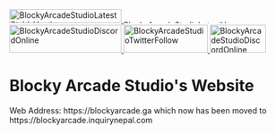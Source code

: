 <a href="https://blockyarcade.inquirynepal.com">
<img src="https://img.shields.io/badge/Latest%20Stable%20Version-2.5-informational" alt="BlockyArcadeStudioLatestStableVersion" width="200" height="25">
</a>
<a href="https://blockyarcade.inquirynepal.com">
<img src="https://img.shields.io/badge/Latest%20Version-2.6%20BETA-success" alt="BlockyArcadeStudioLatestVersion" width="200" height=5">
</a>
<a href="https://discord.gg/RSr2V4K">
<img src="https://badgen.net/discord/online-members/RSr2V4K?icon=discord" alt="BlockyArcadeStudioDiscordOnline" width="200" height="50">
</a>
<a href="https://twitter.com/BlockyArcade">
<img src="https://badgen.net/twitter/follow/blockyarcade?icon=twitter" alt="BlockyArcadeStudioTwitterFollow" width="150" height="50">
</a>
<a href="https://discord.gg/RSr2V4K">
<img src="https://badgen.net/discord/members/RSr2V4K?icon=discord&label" alt="BlockyArcadeStudioDiscordOnline" width="100" height="50">
</a>
<h1> Blocky Arcade Studio's Website </h1>
<p>Web Address: https://blockyarcade.ga which now has been moved to https://blockyarcade.inquirynepal.com</p>
